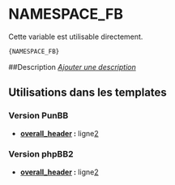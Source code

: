 # NAMESPACE_FB


Cette variable est utilisable directement.

```html
{NAMESPACE_FB}
```

##Description
[*Ajouter une description*](https://fa-tvars.appspot.com/var/NAMESPACE_FB)

## Utilisations dans les templates

### Version PunBB
* __[overall_header](../tpl/var/punbb/overall_header.md#readme) :__ ligne[2](../tpl/src/punbb/overall_header.tpl#L2)

### Version phpBB2
* __[overall_header](../tpl/var/subsilver/overall_header.md#readme) :__ ligne[2](../tpl/src/subsilver/overall_header.tpl#L2)